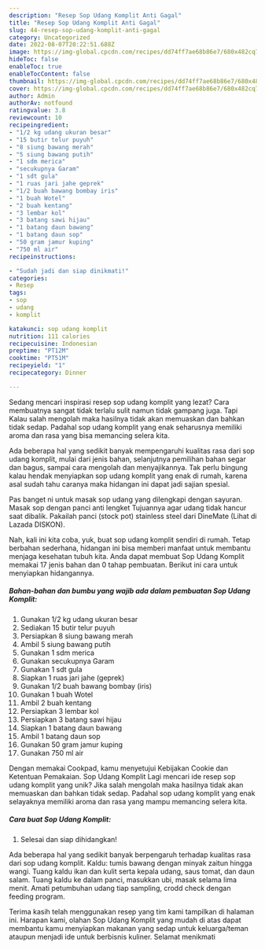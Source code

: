 ```yaml
---
description: "Resep Sop Udang Komplit Anti Gagal"
title: "Resep Sop Udang Komplit Anti Gagal"
slug: 44-resep-sop-udang-komplit-anti-gagal
category: Uncategorized
date: 2022-08-07T20:22:51.688Z
image: https://img-global.cpcdn.com/recipes/dd74ff7ae68b86e7/680x482cq70/sop-udang-komplit-foto-resep-utama.jpg
hideToc: false
enableToc: true
enableTocContent: false
thumbnail: https://img-global.cpcdn.com/recipes/dd74ff7ae68b86e7/680x482cq70/sop-udang-komplit-foto-resep-utama.jpg
cover: https://img-global.cpcdn.com/recipes/dd74ff7ae68b86e7/680x482cq70/sop-udang-komplit-foto-resep-utama.jpg
author: Admin
authorAv: notfound
ratingvalue: 3.8
reviewcount: 10
recipeingredient:
- "1/2 kg udang ukuran besar"
- "15 butir telur puyuh"
- "8 siung bawang merah"
- "5 siung bawang putih"
- "1 sdm merica"
- "secukupnya Garam"
- "1 sdt gula"
- "1 ruas jari jahe geprek"
- "1/2 buah bawang bombay iris"
- "1 buah Wotel"
- "2 buah kentang"
- "3 lembar kol"
- "3 batang sawi hijau"
- "1 batang daun bawang"
- "1 batang daun sop"
- "50 gram jamur kuping"
- "750 ml air"
recipeinstructions:

- "Sudah jadi dan siap dinikmati!"
categories:
- Resep
tags:
- sop
- udang
- komplit

katakunci: sop udang komplit 
nutrition: 111 calories
recipecuisine: Indonesian
preptime: "PT12M"
cooktime: "PT51M"
recipeyield: "1"
recipecategory: Dinner

---
```



Sedang mencari inspirasi resep sop udang komplit yang lezat? Cara membuatnya sangat tidak terlalu sulit namun tidak gampang juga. Tapi Kalau salah mengolah maka hasilnya tidak akan memuaskan dan bahkan tidak sedap. Padahal sop udang komplit yang enak seharusnya memiliki aroma dan rasa yang bisa memancing selera kita.


Ada beberapa hal yang sedikit banyak mempengaruhi kualitas rasa dari sop udang komplit, mulai dari jenis bahan, selanjutnya pemilihan bahan segar dan bagus, sampai cara mengolah dan menyajikannya. Tak perlu bingung kalau hendak menyiapkan sop udang komplit yang enak di rumah, karena asal sudah tahu caranya maka hidangan ini dapat jadi sajian spesial.

Pas banget ni untuk masak sop udang yang dilengkapi dengan sayuran. Masak sop dengan panci anti lengket Tujuannya agar udang tidak hancur saat dibalik. Pakailah panci (stock pot) stainless steel dari DineMate (Lihat di Lazada DISKON).


Nah, kali ini kita coba, yuk, buat sop udang komplit sendiri di rumah. Tetap berbahan sederhana, hidangan ini bisa memberi manfaat untuk membantu menjaga kesehatan tubuh kita. Anda dapat membuat Sop Udang Komplit memakai 17 jenis bahan dan 0 tahap pembuatan. Berikut ini cara untuk menyiapkan hidangannya.

<!--inarticleads1-->

##### Bahan-bahan dan bumbu yang wajib ada dalam pembuatan Sop Udang Komplit:

1. Gunakan 1/2 kg udang ukuran besar
1. Sediakan 15 butir telur puyuh
1. Persiapkan 8 siung bawang merah
1. Ambil 5 siung bawang putih
1. Gunakan 1 sdm merica
1. Gunakan secukupnya Garam
1. Gunakan 1 sdt gula
1. Siapkan 1 ruas jari jahe (geprek)
1. Gunakan 1/2 buah bawang bombay (iris)
1. Gunakan 1 buah Wotel
1. Ambil 2 buah kentang
1. Persiapkan 3 lembar kol
1. Persiapkan 3 batang sawi hijau
1. Siapkan 1 batang daun bawang
1. Ambil 1 batang daun sop
1. Gunakan 50 gram jamur kuping
1. Gunakan 750 ml air


Dengan memakai Cookpad, kamu menyetujui Kebijakan Cookie dan Ketentuan Pemakaian. Sop Udang Komplit Lagi mencari ide resep sop udang komplit yang unik? Jika salah mengolah maka hasilnya tidak akan memuaskan dan bahkan tidak sedap. Padahal sop udang komplit yang enak selayaknya memiliki aroma dan rasa yang mampu memancing selera kita. 

<!--inarticleads2-->

##### Cara buat Sop Udang Komplit:


1. Selesai dan siap dihidangkan!

Ada beberapa hal yang sedikit banyak berpengaruh terhadap kualitas rasa dari sop udang komplit. Kaldu: tumis bawang dengan minyak zaitun hingga wangi. Tuang kaldu ikan dan kulit serta kepala udang, saus tomat, dan daun salam. Tuang kaldu ke dalam panci, masukkan ubi, masak selama lima menit. Amati petumbuhan udang tiap sampling, crodd check dengan feeding program. 

Terima kasih telah menggunakan resep yang tim kami tampilkan di halaman ini. Harapan kami, olahan Sop Udang Komplit yang mudah di atas dapat membantu kamu menyiapkan makanan yang sedap untuk keluarga/teman ataupun menjadi ide untuk berbisnis kuliner. Selamat menikmati

